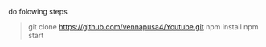 do folowing steps
> git clone https://github.com/vennapusa4/Youtube.git
> npm install
> npm start  
 